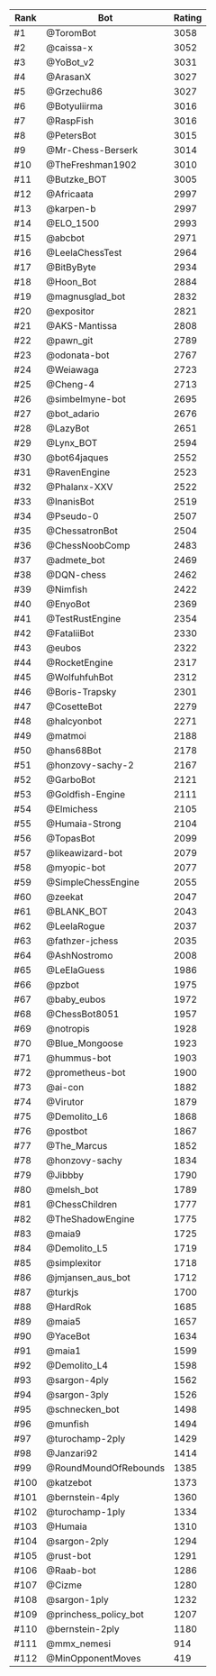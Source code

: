 Rank|Bot|Rating
---|---|---
#1|@ToromBot|3058
#2|@caissa-x|3052
#3|@YoBot_v2|3031
#4|@ArasanX|3027
#5|@Grzechu86|3027
#6|@Botyuliirma|3016
#7|@RaspFish|3016
#8|@PetersBot|3015
#9|@Mr-Chess-Berserk|3014
#10|@TheFreshman1902|3010
#11|@Butzke_BOT|3005
#12|@Africaata|2997
#13|@karpen-b|2997
#14|@ELO_1500|2993
#15|@abcbot|2971
#16|@LeelaChessTest|2964
#17|@BitByByte|2934
#18|@Hoon_Bot|2884
#19|@magnusglad_bot|2832
#20|@expositor|2821
#21|@AKS-Mantissa|2808
#22|@pawn_git|2789
#23|@odonata-bot|2767
#24|@Weiawaga|2723
#25|@Cheng-4|2713
#26|@simbelmyne-bot|2695
#27|@bot_adario|2676
#28|@LazyBot|2651
#29|@Lynx_BOT|2594
#30|@bot64jaques|2552
#31|@RavenEngine|2523
#32|@Phalanx-XXV|2522
#33|@InanisBot|2519
#34|@Pseudo-0|2507
#35|@ChessatronBot|2504
#36|@ChessNoobComp|2483
#37|@admete_bot|2469
#38|@DQN-chess|2462
#39|@Nimfish|2422
#40|@EnyoBot|2369
#41|@TestRustEngine|2354
#42|@FataliiBot|2330
#43|@eubos|2322
#44|@RocketEngine|2317
#45|@WolfuhfuhBot|2312
#46|@Boris-Trapsky|2301
#47|@CosetteBot|2279
#48|@halcyonbot|2271
#49|@matmoi|2188
#50|@hans68Bot|2178
#51|@honzovy-sachy-2|2167
#52|@GarboBot|2121
#53|@Goldfish-Engine|2111
#54|@Elmichess|2105
#55|@Humaia-Strong|2104
#56|@TopasBot|2099
#57|@likeawizard-bot|2079
#58|@myopic-bot|2077
#59|@SimpleChessEngine|2055
#60|@zeekat|2047
#61|@BLANK_BOT|2043
#62|@LeelaRogue|2037
#63|@fathzer-jchess|2035
#64|@AshNostromo|2008
#65|@LeElaGuess|1986
#66|@pzbot|1975
#67|@baby_eubos|1972
#68|@ChessBot8051|1957
#69|@notropis|1928
#70|@Blue_Mongoose|1923
#71|@hummus-bot|1903
#72|@prometheus-bot|1900
#73|@ai-con|1882
#74|@Virutor|1879
#75|@Demolito_L6|1868
#76|@postbot|1867
#77|@The_Marcus|1852
#78|@honzovy-sachy|1834
#79|@Jibbby|1790
#80|@melsh_bot|1789
#81|@ChessChildren|1777
#82|@TheShadowEngine|1775
#83|@maia9|1725
#84|@Demolito_L5|1719
#85|@simplexitor|1718
#86|@jmjansen_aus_bot|1712
#87|@turkjs|1700
#88|@HardRok|1685
#89|@maia5|1657
#90|@YaceBot|1634
#91|@maia1|1599
#92|@Demolito_L4|1598
#93|@sargon-4ply|1562
#94|@sargon-3ply|1526
#95|@schnecken_bot|1498
#96|@munfish|1494
#97|@turochamp-2ply|1429
#98|@Janzari92|1414
#99|@RoundMoundOfRebounds|1385
#100|@katzebot|1373
#101|@bernstein-4ply|1360
#102|@turochamp-1ply|1334
#103|@Humaia|1310
#104|@sargon-2ply|1294
#105|@rust-bot|1291
#106|@Raab-bot|1286
#107|@Cizme|1280
#108|@sargon-1ply|1232
#109|@princhess_policy_bot|1207
#110|@bernstein-2ply|1180
#111|@mmx_nemesi|914
#112|@MinOpponentMoves|419
